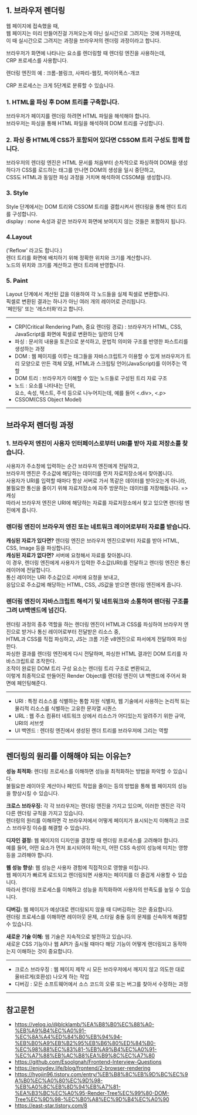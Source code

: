 <h2>1. 브라우저 렌더링</h2>

웹 페이지에 접속했을 때,<br/>
웹 페이지는 미리 만들어진걸 가져오는게 아닌 실시간으로 그려지는 것에 가까운데,<br/>
이 때 실시간으로 그려지는 과정을 브라우저의 렌더링 과정이라고 합니다.

브라우저가 화면에 나타나는 요소를 렌더링할 때 렌더링 엔진을 사용하는데,<br/>
CRP 프로세스를 사용합니다.

렌더링 엔진의 예 : 크롬-블링크, 사파리-웹킷, 파이어폭스-개코<br/>

CRP 프로세스는 크게 5단계로 분류할 수 있습니다.

<h3>1. HTML을 파싱 후 DOM 트리를 구축합니다.</h3>

브라우저가 페이지를 렌더링 하려면 HTML 파일을 해석해야 합니다.<br/>
브라우저는 파싱을 통해 HTML 파일을 해석하여 DOM 트리를 구성합니다.

<h3>2. 파싱 중 HTML에 CSS가 포함되어 있다면 CSSOM 트리 구성도 함께 합니다.</h3>

브라우저의 렌더링 엔진은 HTML 문서를 처음부터 순차적으로 파싱하여 DOM을 생성하다가 CSS를 로드하는 태그를 만나면 DOM의 생성을 일시 중단하고,<br/>
CSS도 HTML과 동일한 파싱 과정을 거치며 해석하여 CSSOM을 생성합니다.

<h3>3. Style</h3>
Style 단계에서는 DOM 트리와 CSSOM 트리를 결합시켜서 렌더링을 통해 렌더 트리를 구성합니다.<br/>
display : none 속성과 같은 브라우저 화면에 보여지지 않는 것들은 포함하지 됩니다.

<h3>4.Layout</h3>
('Reflow' 라고도 합니다.)<br/>
렌더 트리를 화면에 배치하기 위해 정확한 위치와 크기를 계산합니다.<br/>
노드의 위치와 크기를 계산하고 렌더 트리에 반영합니다.

<h3>5. Paint</h3>
Layout 단계에서 계산된 값을 이용하여 각 노드들을 실제 픽셀로 변환합니다.<br/>
픽셀로 변환된 결과는 하나가 아닌 여러 개의 레이어로 관리됩니다.<br/>
'페인팅' 또는 '레스터화'라고 합니다.

---

- CRP(Critical Rendering Path, 중요 렌더링 경로) : 브라우저가 HTML, CSS, JavaScript를 화면에 픽셀로 변환하는 일련의 단계</br>
- 파싱 : 문서의 내용을 토큰으로 분석하고, 문법적 의미와 구조를 반영한 파스트리를 생성하는 과정</br>
- DOM : 웹 페이지를 이루는 태그들을 자바스크립트가 이용할 수 있게 브라우저가 트리 모양으로 만든 객체 모델, HTML과 스크립팅 언어(JavaScript)를 이어주는 역할<br/>
- DOM 트리 : 브라우저가 이해할 수 있는 노드들로 구성된 트리 자료 구조<br/>
- 노드 : 요소를 나타내는 단위, <br/>
  요소, 속성, 텍스트, 주석 등으로 나누어지는데, 예를 들어 <.div>, <.p><br/>
- CSSOM(CSS Object Model)

---

<h2>브라우저 렌더링 과정</h2>
<h3>1. 브라우저 엔진이 사용자 인터페이스로부터 URI를 받아 자료 저장소를 찾습니다.</h3>

사용자가 주소창에 입력하는 순간 브라우저 엔진에게 전달하고,<br/>
브라우저 엔진은 주소값에 해당하는 데이터를 먼저 자료저장소에서 찾아봅니다.<br/>
사용자가 URI를 입력할 때마다 항상 서버로 가서 똑같은 데이터를 받아오는게 아니라,<br/>
불필요한 통신을 줄이기 위해 자료저장소에 자주 방문하는 데이터를 저장해둡니다. => 캐싱<br/>
따라서 브라우저 엔진은 URI에 해당하는 자료를 자료저장소에서 찾고 있으면 렌더링 엔진에게 줍니다.

<h3>렌더링 엔진이 브라우저 엔진 또는 네트워크 레이어로부터 자료를 받습니다.</h3>

**캐싱된 자료가 있다면?** 렌더링 엔진은 브라우저 엔진으로부터 자료를 받아 HTML, CSS, Image 등을 파싱합니다.<br/>
**캐싱된 자료가 없다면?** 서버에 요청해서 자료를 찾아봅니다.<br/>
이 경우, 렌더링 엔진에게 사용자가 입력한 주소값(URI)를 전달하고 렌더링 엔진은 통신 레이어에 전달합니다.<br/>
통신 레이어는 URI 주소값으로 서버에 요청을 보내고,<br/>
응답으로 주소값에 해당하는 HTML, CSS, JS값을 받으면 렌더링 엔진에게 줍니다.

<h3>렌더링 엔진이 자바스크립트 해석기 및 네트워크와 소통하며 렌더링 구조를 그려 UI백엔드에 넘긴다.</h3>
렌더링 과정의 중추 역할을 하는 렌더링 엔진이 HTML과 CSS를 파싱하여 브라우저 엔진으로 받거나 통신 레이어로부터 전달받은 리소스 중,<br/>
HTML과 CSS를 직접 파싱하고, JS는 크롬 기준 v8엔진으로 파서에게 전달하여 파싱한다.<br/>
파싱한 결과를 렌더링 엔진에게 다시 전달하며, 파싱한 HTML 결과인 DOM 트리를 자바스크립트로 조작한다.<br/>
조작이 완료된 DOM 트리 구성 요소는 렌더링 트리 구조로 변환되고,<br/>
이렇게 최종적으로 만들어진 Render Object를 렌더링 엔진이 UI 백엔드에 주어서 화면에 페인팅해준다.<br/>

---

- URI : 특정 리소스를 식별하는 통합 자원 식별자, 웹 기술에서 사용하는 논리적 또는 물리적 리소스를 식별하는 고유한 문자열 시퀀스<br/>
- URL : 웹 주소 컴퓨터 네트워크 상에서 리소스가 어디있는지 알려주기 위한 규약, URI의 서브셋<br/>
- UI 백엔드 : 렌더링 엔진에서 생성된 렌더 트리를 브라우저에 그리는 역할

---

<h2>렌더링의 원리를 이해해야 되는 이유는?</h2>

**성능 최적화:** 렌더링 프로세스를 이해하면 성능을 최적화하는 방법을 파악할 수 있습니다.<br/>
불필요한 레이아웃 계산이나 페인트 작업을 줄이는 등의 방법을 통해 웹 페이지의 성능을 향상시킬 수 있습니다.<br/>

**크로스 브라우징:** 각 각 브라우저는 렌더링 엔진을 가지고 있으며, 이러한 엔진은 각각 다른 렌더링 규칙을 가지고 있습니다.<br/>
렌더링의 원리를 이해하면 각 브라우저에서 어떻게 페이지가 표시되는지 이해하고 크로스 브라우징 이슈를 해결할 수 있습니다.<br/>

**디자인 결정:** 웹 페이지의 디자인을 결정할 때 렌더링 프로세스를 고려해야 합니다. <br/>
예를 들어, 어떤 요소가 먼저 표시되어야 하는지, 어떤 CSS 속성이 성능에 미치는 영향 등을 고려해야 합니다.<br/>

**웹 성능 향상:** 웹 성능은 사용자 경험에 직접적으로 영향을 미칩니다. <br/>
웹 페이지가 빠르게 로드되고 렌더링되면 사용자는 페이지를 더 즐겁게 사용할 수 있습니다. <br/>
따라서 렌더링 프로세스를 이해하고 성능을 최적화하여 사용자의 만족도를 높일 수 있습니다.<br/>

**디버깅:** 웹 페이지가 예상대로 렌더링되지 않을 때 디버깅하는 것은 중요합니다. <br/>
렌더링 프로세스를 이해하면 레이아웃 문제, 스타일 충돌 등의 문제를 신속하게 해결할 수 있습니다.<br/>

**새로운 기술 이해:** 웹 기술은 지속적으로 발전하고 있습니다. <br/>
새로운 CSS 기능이나 웹 API가 출시될 때마다 해당 기능이 어떻게 렌더링되고 동작하는지 이해하는 것이 중요합니다.<br/>

---

- 크로스 브라우징 : 웹 페이지 제작 시 모든 브라우저에서 깨지지 않고 의도한 대로 올바르게(호환성) 나오게 하는 작업<br>
- 디버깅 : 모든 소프트웨어에서 소스 코드의 오류 또는 버그를 찾아서 수정하는 과정

---

<!-- <h2>브라우저 렌더링의 최적화 방법</h2>

**리플로우:** 스타일 단계에서 구성되는 렌더 트리는 자바스크립트에 의해 DOM 트리, CSSOM 트리가 변경될 때 다시 재구성됩니다. <br>
DOM이 추가/삭제되거나 요소에 기하적인 영향(높이, 넓이, 위치)을 주는 CSS 속성 값을 변경하는 경우, 렌더 트리가 다시 재구성되는 것입니다.<br>
즉, 레이아웃부터 이후 과정을 다시 수행하며 이것을 **리플로우** 라고 합니다. <br>

**리페인트:** 리플로우는 요소에 기하적인 영향을 주는 CSS 속성 값을 변경할 때 발생한다고 했는데, 반대로 영향을 주지 않는 CSS 속성값을 변경하면 레이아웃 과정을 건너뜁니다.<br/>
즉 background-color, visibility와 같이 레이아웃에는 영향을 주지 않는 스타일 속성이 변경되면, 이는 페인트부터 수행하기에 '리페인트' 라고 합니다.<br/> -->

<h2>참고문헌</h2>

- https://velog.io/@blcklamb/%EA%B8%B0%EC%88%A0-%EB%A9%B4%EC%A0%91-%EC%8A%A4%ED%84%B0%EB%94%94-%EB%B0%A9%EB%B2%95%EB%B6%80%ED%84%B0-%EC%98%88%EC%83%81-%EB%A9%B4%EC%A0%91-%EC%A7%88%EB%AC%B8%EA%B9%8C%EC%A7%80
  <br/>
- https://github.com/Esoolgnah/Frontend-Interview-Questions
  <br/>
- https://enjoydev.life/blog/frontend/2-browser-rendering
  <br/>
- https://hyojin96.tistory.com/entry/%EB%B8%8C%EB%9D%BC%EC%9A%B0%EC%A0%80%EC%9D%98-%EB%A0%8C%EB%8D%94%EB%A7%81-%EA%B3%BC%EC%A0%95-Render-Tree%EC%99%80-DOM-Tree%EC%9D%98-%EC%B0%A8%EC%9D%B4%EC%A0%90
  <br/>
- https://east-star.tistory.com/8
  <br/>
